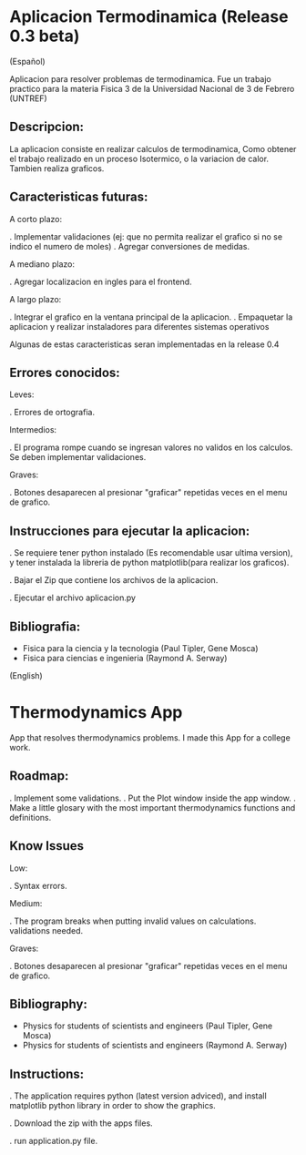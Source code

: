 # Aplicacion Termodinamica (Release 0.3 beta)
(Español)

Aplicacion para resolver problemas de termodinamica. Fue un trabajo practico para la materia Fisica 3 de la Universidad Nacional de 3 de Febrero (UNTREF)

## Descripcion:

La aplicacion consiste en realizar calculos de termodinamica, Como obtener el trabajo realizado en un proceso Isotermico, o la variacion de calor. Tambien realiza graficos.

## Caracteristicas futuras:

A corto plazo:

  . Implementar validaciones (ej: que no permita realizar el grafico si no se indico el numero de moles)
  . Agregar conversiones de medidas.

A mediano plazo:

  . Agregar localizacion en ingles para el frontend.
  
A largo plazo:

  . Integrar el grafico en la ventana principal de la aplicacion.
  . Empaquetar la aplicacion y realizar instaladores para diferentes sistemas operativos

Algunas de estas caracteristicas seran implementadas en la release 0.4


## Errores conocidos:

Leves:

  . Errores de ortografia.
  
Intermedios:
  
  . El programa rompe cuando se ingresan valores no validos en los calculos. Se deben implementar validaciones.  

Graves:

  . Botones desaparecen al presionar "graficar" repetidas veces en el menu de grafico.


## Instrucciones para ejecutar la aplicacion:

  . Se requiere tener python instalado (Es recomendable usar ultima version), y tener instalada la libreria de python matplotlib(para realizar los graficos).

  . Bajar el Zip que contiene los archivos de la aplicacion.
  
  . Ejecutar el archivo aplicacion.py

## Bibliografia:

  * Fisica para la ciencia y la tecnologia (Paul Tipler, Gene Mosca)
  * Fisica para ciencias e ingenieria (Raymond A. Serway)


(English)

# Thermodynamics App

App that resolves thermodynamics problems. I made this App for a college work.

## Roadmap:

  . Implement some validations.
  . Put the Plot window inside the app window.
  . Make a little glosary with the most important thermodynamics functions and definitions.



## Know Issues


Low:

  . Syntax errors.
  
Medium:
  
  . The program breaks when putting invalid values on calculations. validations needed.  

Graves:

  . Botones desaparecen al presionar "graficar" repetidas veces en el menu de grafico.


## Bibliography:

  * Physics for students of scientists and engineers (Paul Tipler, Gene Mosca)
  * Physics for students of scientists and engineers (Raymond A. Serway)
  
  
 ## Instructions:

  . The application requires python (latest version adviced), and install matplotlib python library in order to show the graphics.

  . Download the zip with the apps files.
  
  . run application.py file.

